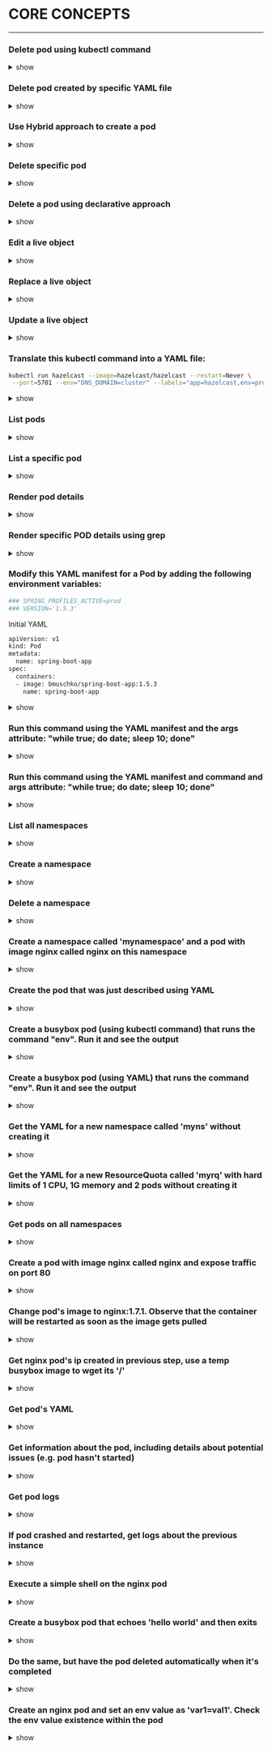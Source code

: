 # CORE CONCEPTS
-------------------
### Delete pod using kubectl command 

<details><summary>show</summary>
<p>

```bash
kubectl delete pod frontend
```

</p>
</details>

### Delete pod created by specific YAML file 

<details><summary>show</summary>
<p>

```bash
kubectl delete -f pod.yaml
```

</p>
</details>

### Use Hybrid approach to create a pod 

<details><summary>show</summary>
<p>

```bash
kubectl run frontend --image=nginx --restart=Never --port=80 \
-o yaml --dry-run=client > pod.yaml
```
```bash
 kubectl create -f pod.yaml
```

</p>
</details>


### Delete specific pod

<details><summary>show</summary>
<p>

```bash
kubectl delete pod frontend
```

</p>
</details>

### Delete a pod using declarative approach

<details><summary>show</summary>
<p>

```bash
kubectl delete -f pod.yaml
```

</p>
</details>

### Edit a live object

<details><summary>show</summary>
<p>

```bash
kubectl edit pod frontend
```

</p>
</details>

### Replace a live object

<details><summary>show</summary>
<p>

```bash
kubectl replace -f pod.yaml
```

</p>
</details>

### Update a live object

<details><summary>show</summary>
<p>

```bash
kubectl apply -f pod.yaml
```

</p>
</details>

### Translate this kubectl command into a YAML file:

```bash
kubectl run hazelcast --image=hazelcast/hazelcast --restart=Never \
 --port=5701 --env="DNS_DOMAIN=cluster" --labels="app=hazelcast,env=prod"
```

<details><summary>show</summary>
<p>

```bash
apiVersion: v1
kind: Pod
metadata:
 name: hazelcast
 labels:
  app: hazelcast
  env: prod
spec:
 containers:
 - env:
  - name: DNS_DOMAIN
    value: cluster
 image: hazelcast/hazelcast
 name: hazelcast
 ports:
 - containerPort: 5701
restartPolicy: Never
```

</p>
</details>

 
### List pods

<details><summary>show</summary>
<p>

```bash
kubectl get pods
```

</p>
</details>

### List a specific pod

<details><summary>show</summary>
<p>

```bash
kubectl get pods hazelcast
```

</p>
</details>

### Render pod details

<details><summary>show</summary>
<p>

```bash
kubectl describe pods hazelcast
```

</p>
</details>

### Render specific POD details using grep

<details><summary>show</summary>
<p>

```bash
kubectl describe pods hazelcast | grep Image:
```

</p>
</details>

### Modify this YAML manifest for a Pod by adding the following environment variables:
```bash
### SPRING_PROFILES_ACTIVE=prod
### VERSION='1.5.3'
```

Initial YAML

```bash
apiVersion: v1
kind: Pod
metadata:
  name: spring-boot-app
spec:
  containers:
  - image: bmuschko/spring-boot-app:1.5.3
    name: spring-boot-app
```


<details><summary>show</summary>
<p>

```bash
apiVersion: v1
kind: Pod
metadata:
  name: spring-boot-app
spec:
  containers:
  - image: bmuschko/spring-boot-app:1.5.3
    name: spring-boot-app
    env:
    - name: SPRING_PROFILES_ACTIVE
      value: prod
    - name: VERSION
      value: '1.5.3'
```

</p>
</details>

### Run this command using the YAML manifest and the args attribute: "while true; do date; sleep 10; done"

<details><summary>show</summary>
<p>

```bash
apiVersion: v1
kind: Pod
metadata:
  name: mypod
spec:
  containers:
  - args:
  - /bin/sh
  - -c
  - while true; do date; sleep 10; done
  image: busybox
  name: mypod
restartPolicy: Never
```

</p>
</details>


### Run this command using the YAML manifest and command and args attribute: "while true; do date; sleep 10; done"

<details><summary>show</summary>
<p>

```bash
apiVersion: v1
kind: Pod
metadata:
  name: mypod
spec:
  containers:
  - command: ["/bin/sh"]
  args: ["-c", "while true; do date; sleep 10; done"]
  image: busybox
  name: mypod
restartPolicy: Never
```
To validate
```bash
kubectl create -f pod.yaml
kubectl logs mypod -f
```
</p>
</details>


### List all namespaces

<details><summary>show</summary>
<p>

```bash
kubectl get namespaces
```

</p>
</details>

### Create a namespace

<details><summary>show</summary>
<p>

```bash
kubectl create namespace code-red
```

</p>
</details>


### Delete a namespace

<details><summary>show</summary>
<p>

```bash
kubectl delete namespace code-red
```

</p>
</details>


### Create a namespace called 'mynamespace' and a pod with image nginx called nginx on this namespace

<details><summary>show</summary>
<p>

```bash
kubectl create namespace mynamespace
kubectl run nginx --image=nginx --restart=Never -n mynamespace
```

</p>
</details>

### Create the pod that was just described using YAML

<details><summary>show</summary>
<p>

Easily generate YAML with:

```bash
kubectl run nginx --image=nginx --restart=Never --dry-run=client -n mynamespace -o yaml > pod.yaml
```

```bash
cat pod.yaml
```

```yaml
apiVersion: v1
kind: Pod
metadata:
  creationTimestamp: null
  labels:
    run: nginx
  name: nginx
  namespace: mynamespace
spec:
  containers:
  - image: nginx
    imagePullPolicy: IfNotPresent
    name: nginx
    resources: {}
  dnsPolicy: ClusterFirst
  restartPolicy: Never
status: {}
```

```bash
kubectl create -f pod.yaml
```

Alternatively, you can run in one line

```bash
kubectl run nginx --image=nginx --restart=Never --dry-run=client -o yaml | kubectl create -n mynamespace -f -
```

</p>
</details>

### Create a busybox pod (using kubectl command) that runs the command "env". Run it and see the output

<details><summary>show</summary>
<p>

```bash
kubectl run busybox --image=busybox --command --restart=Never -it --rm -- env # -it will help in seeing the output, --rm will immediately delete the pod after it exits
# or, just run it without -it
kubectl run busybox --image=busybox --command --restart=Never -- env
# and then, check its logs
kubectl logs busybox
```

</p>
</details>

### Create a busybox pod (using YAML) that runs the command "env". Run it and see the output

<details><summary>show</summary>
<p>

```bash
# create a  YAML template with this command
kubectl run busybox --image=busybox --restart=Never --dry-run=client -o yaml --command -- env > envpod.yaml
# see it
cat envpod.yaml
```

```YAML
apiVersion: v1
kind: Pod
metadata:
  creationTimestamp: null
  labels:
    run: busybox
  name: busybox
spec:
  containers:
  - command:
    - env
    image: busybox
    name: busybox
    resources: {}
  dnsPolicy: ClusterFirst
  restartPolicy: Never
status: {}
```

```bash
# apply it and then see the logs
kubectl apply -f envpod.yaml
kubectl logs busybox
```

</p>
</details>

### Get the YAML for a new namespace called 'myns' without creating it

<details><summary>show</summary>
<p>

```bash
kubectl create namespace myns -o yaml --dry-run=client
```

</p>
</details>

### Get the YAML for a new ResourceQuota called 'myrq' with hard limits of 1 CPU, 1G memory and 2 pods without creating it

<details><summary>show</summary>
<p>

```bash
kubectl create quota myrq --hard=cpu=1,memory=1G,pods=2 --dry-run=client -o yaml
```

</p>
</details>

### Get pods on all namespaces

<details><summary>show</summary>
<p>

```bash
kubectl get po --all-namespaces
```
Alternatively 

```bash
kubectl get po -A
```
</p>
</details>

### Create a pod with image nginx called nginx and expose traffic on port 80

<details><summary>show</summary>
<p>

```bash
kubectl run nginx --image=nginx --restart=Never --port=80
```

</p>
</details>

### Change pod's image to nginx:1.7.1. Observe that the container will be restarted as soon as the image gets pulled

<details><summary>show</summary>
<p>

*Note*: The `RESTARTS` column should contain 0 initially (ideally - it could be any number)

```bash
# kubectl set image POD/POD_NAME CONTAINER_NAME=IMAGE_NAME:TAG
kubectl set image pod/nginx nginx=nginx:1.7.1
kubectl describe po nginx # you will see an event 'Container will be killed and recreated'
kubectl get po nginx -w # watch it
```

*Note*: some time after changing the image, you should see that the value in the `RESTARTS` column has been increased by 1, because the container has been restarted, as stated in the events shown at the bottom of the `kubectl describe pod` command:

```
Events:
  Type    Reason     Age                  From               Message
  ----    ------     ----                 ----               -------
[...]
  Normal  Killing    100s                 kubelet, node3     Container pod1 definition changed, will be restarted
  Normal  Pulling    100s                 kubelet, node3     Pulling image "nginx:1.7.1"
  Normal  Pulled     41s                  kubelet, node3     Successfully pulled image "nginx:1.7.1"
  Normal  Created    36s (x2 over 9m43s)  kubelet, node3     Created container pod1
  Normal  Started    36s (x2 over 9m43s)  kubelet, node3     Started container pod1
```

*Note*: you can check pod's image by running

```bash
kubectl get po nginx -o jsonpath='{.spec.containers[].image}{"\n"}'
```

</p>
</details>

### Get nginx pod's ip created in previous step, use a temp busybox image to wget its '/'

<details><summary>show</summary>
<p>

```bash
kubectl get po -o wide # get the IP, will be something like '10.1.1.131'
# create a temp busybox pod
kubectl run busybox --image=busybox --rm -it --restart=Never -- wget -O- 10.1.1.131:80
```

Alternatively you can also try a more advanced option:

```bash
# Get IP of the nginx pod
NGINX_IP=$(kubectl get pod nginx -o jsonpath='{.status.podIP}')
# create a temp busybox pod
kubectl run busybox --image=busybox --env="NGINX_IP=$NGINX_IP" --rm -it --restart=Never -- sh -c 'wget -O- $NGINX_IP:80'
``` 

Or just in one line:

```bash
kubectl run busybox --image=busybox --rm -it --restart=Never -- wget -O- $(kubectl get pod nginx -o jsonpath='{.status.podIP}:{.spec.containers[0].ports[0].containerPort}')
```

</p>
</details>

### Get pod's YAML

<details><summary>show</summary>
<p>

```bash
kubectl get po nginx -o yaml
# or
kubectl get po nginx -oyaml
# or
kubectl get po nginx --output yaml
# or
kubectl get po nginx --output=yaml
```

</p>
</details>

### Get information about the pod, including details about potential issues (e.g. pod hasn't started)

<details><summary>show</summary>
<p>

```bash
kubectl describe po nginx
```

</p>
</details>

### Get pod logs

<details><summary>show</summary>
<p>

```bash
kubectl logs nginx
```

</p>
</details>

### If pod crashed and restarted, get logs about the previous instance

<details><summary>show</summary>
<p>

```bash
kubectl logs nginx -p
# or
kubectl logs nginx --previous
```

</p>
</details>

### Execute a simple shell on the nginx pod

<details><summary>show</summary>
<p>

```bash
kubectl exec -it nginx -- /bin/sh
```

</p>
</details>

### Create a busybox pod that echoes 'hello world' and then exits

<details><summary>show</summary>
<p>

```bash
kubectl run busybox --image=busybox -it --restart=Never -- echo 'hello world'
# or
kubectl run busybox --image=busybox -it --restart=Never -- /bin/sh -c 'echo hello world'
```

</p>
</details>

### Do the same, but have the pod deleted automatically when it's completed

<details><summary>show</summary>
<p>

```bash
kubectl run busybox --image=busybox -it --rm --restart=Never -- /bin/sh -c 'echo hello world'
kubectl get po # nowhere to be found :)
```

</p>
</details>

### Create an nginx pod and set an env value as 'var1=val1'. Check the env value existence within the pod

<details><summary>show</summary>
<p>

```bash
kubectl run nginx --image=nginx --restart=Never --env=var1=val1
# then
kubectl exec -it nginx -- env
# or
kubectl exec -it nginx -- sh -c 'echo $var1'
# or
kubectl describe po nginx | grep val1
# or
kubectl run nginx --restart=Never --image=nginx --env=var1=val1 -it --rm -- env
```

</p>
</details>
